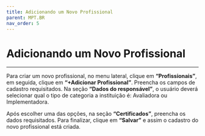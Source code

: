 ```yaml
---
title: Adicionando um Novo Profissional
parent: MPT.BR
nav_order: 5
---
```


# Adicionando um Novo Profissional
---

Para criar um novo profissional, no menu lateral, clique em **“Profissionais”**, em seguida, clique em **“+Adicionar Profissional”**. Preencha os campos de cadastro requisitados. Na seção **“Dados do responsável”**, o usuário deverá selecionar qual o tipo de categoria a instituição é: Avaliadora ou Implementadora.

Após escolher uma das opções, na seção **“Certificados”**, preencha os dados requisitados. Para finalizar, clique em **“Salvar”** e assim o cadastro do novo profissional está criada.
